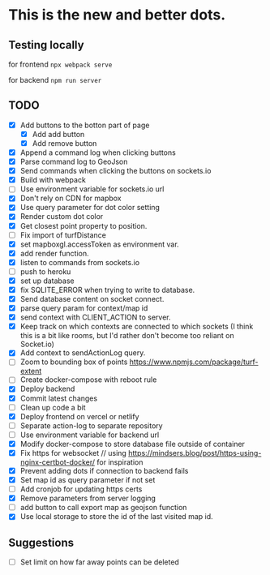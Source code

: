 # This is the new and better dots.

## Testing locally

for frontend
`npx webpack serve` 

for backend
`npm run server`

## TODO

- [x] Add buttons to the botton part of page
  - [x] Add add button
  - [x] Add remove button
- [x] Append a command log when clicking buttons
- [x] Parse command log to GeoJson
- [x] Send commands when clicking the buttons on sockets.io
- [x] Build with webpack
- [ ] Use environment variable for sockets.io url
- [x] Don't rely on CDN for mapbox
- [x] Use query parameter for dot color setting
- [x] Render custom dot color
- [x] Get closest point property to position.
- [ ] Fix import of turfDistance
- [x] set mapboxgl.accessToken as environment var.
- [x] add render function.
- [x] listen to commands from sockets.io
- [ ] push to heroku
- [x] set up database
- [x] fix SQLITE_ERROR when trying to write to database.
- [x] Send database content on socket connect.
- [x] parse query param for context/map id
- [x] send context with CLIENT_ACTION to server.
- [x] Keep track on which contexts are connected to which sockets
      (I think this is a bit like rooms, but I'd rather don't become
      too reliant on Socket.io)
- [x] Add context to sendActionLog query.
- [ ] Zoom to bounding box of points
   https://www.npmjs.com/package/turf-extent
- [ ] Create docker-compose with reboot rule
- [x] Deploy backend
- [x] Commit latest changes
- [ ] Clean up code a bit
- [x] Deploy frontend on vercel or netlify
- [ ] Separate action-log to separate repository
- [ ] Use environment variable for backend url
- [x] Modify docker-compose to store database file outside of container
- [x] Fix https for websocket // using https://mindsers.blog/post/https-using-nginx-certbot-docker/ for inspiration
- [x] Prevent adding dots if connection to backend fails
- [x] Set map id as query parameter if not set
- [ ] Add cronjob for updating https certs
- [x] Remove parameters from server logging
- [ ] add button to call export map as geojson function
- [x] Use local storage to store the id of the last visited map id.

## Suggestions

- [ ] Set limit on how far away points can be deleted